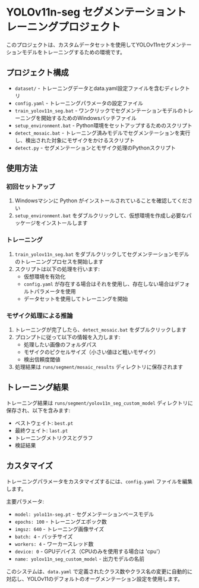 # YOLOv11n-seg セグメンテーショントレーニングプロジェクト

このプロジェクトは、カスタムデータセットを使用してYOLOv11nセグメンテーションモデルをトレーニングするための環境です。

## プロジェクト構成
- `dataset/` - トレーニングデータとdata.yaml設定ファイルを含むディレクトリ
- `config.yaml` - トレーニングパラメータの設定ファイル
- `train_yolov11n_seg.bat` - ワンクリックでセグメンテーションモデルのトレーニングを開始するためのWindowsバッチファイル
- `setup_environment.bat` - Python環境をセットアップするためのスクリプト
- `detect_mosaic.bat` - トレーニング済みモデルでセグメンテーションを実行し、検出された対象にモザイクをかけるスクリプト
- `detect.py` - セグメンテーションとモザイク処理のPythonスクリプト

## 使用方法

### 初回セットアップ
1. Windowsマシンに Python がインストールされていることを確認してください
2. `setup_environment.bat` をダブルクリックして、仮想環境を作成し必要なパッケージをインストールします

### トレーニング
1. `train_yolov11n_seg.bat` をダブルクリックしてセグメンテーションモデルのトレーニングプロセスを開始します
2. スクリプトは以下の処理を行います:
   - 仮想環境を有効化
   - `config.yaml` が存在する場合はそれを使用し、存在しない場合はデフォルトパラメータを使用
   - データセットを使用してトレーニングを開始

### モザイク処理による推論
1. トレーニングが完了したら、`detect_mosaic.bat` をダブルクリックします
2. プロンプトに従って以下の情報を入力します:
   - 処理したい画像のフォルダパス
   - モザイクのピクセルサイズ（小さい値ほど粗いモザイク）
   - 検出信頼度閾値
3. 処理結果は `runs/segment/mosaic_results` ディレクトリに保存されます

## トレーニング結果
トレーニング結果は `runs/segment/yolov11n_seg_custom_model` ディレクトリに保存され、以下を含みます:
- ベストウェイト: `best.pt`
- 最終ウェイト: `last.pt`
- トレーニングメトリクスとグラフ
- 検証結果

## カスタマイズ
トレーニングパラメータをカスタマイズするには、`config.yaml` ファイルを編集します。

主要パラメータ:
- `model: yolo11n-seg.pt` - セグメンテーションベースモデル
- `epochs: 100` - トレーニングエポック数
- `imgsz: 640` - トレーニング画像サイズ
- `batch: 4` - バッチサイズ
- `workers: 4` - ワーカースレッド数
- `device: 0` - GPUデバイス（CPUのみを使用する場合は 'cpu'）
- `name: yolov11n_seg_custom_model` - 出力モデルの名前

このシステムは、`data.yaml` で定義されたクラス数やクラス名の変更に自動的に対応し、YOLOv11のデフォルトのオーグメンテーション設定を使用します。